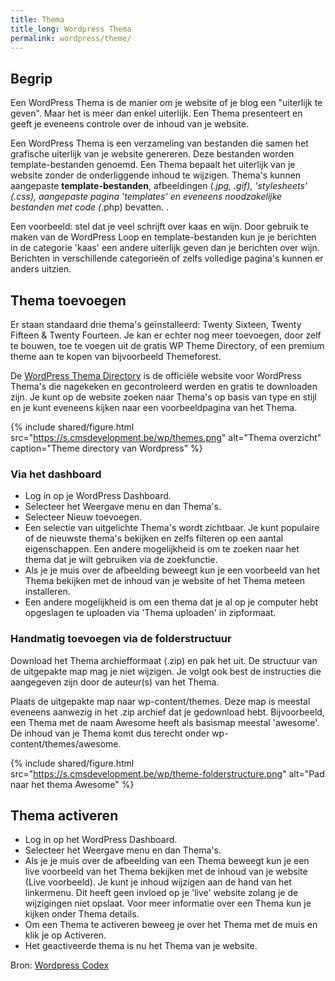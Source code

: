 ```yaml
---
title: Thema
title_long: Wordpress Thema
permalink: wordpress/theme/
---
```


## Begrip

Een WordPress Thema is de manier om je website of je blog een "uiterlijk te geven". Maar het is meer dan enkel uiterlijk. Een Thema presenteert en geeft je eveneens controle over de inhoud van je website.

Een WordPress Thema is een verzameling van bestanden die samen het grafische uiterlijk van je website genereren. Deze bestanden worden template-bestanden genoemd. Een Thema bepaalt het uiterlijk van je website zonder de onderliggende inhoud te wijzigen. Thema's kunnen aangepaste **template-bestanden**, afbeeldingen (*.jpg, *.gif), 'stylesheets' (*.css), aangepaste pagina 'templates' en eveneens noodzakelijke bestanden met code (*.php) bevatten. .

Een voorbeeld: stel dat je veel schrijft over kaas en wijn. Door gebruik te maken van de WordPress Loop en template-bestanden kun je je berichten in de categorie 'kaas' een andere uiterlijk geven dan je berichten over wijn. Berichten in verschillende categorieën of zelfs volledige pagina's kunnen er anders uitzien.

## Thema toevoegen

Er staan standaard drie thema's geïnstalleerd: Twenty Sixteen, Twenty Fifteen & Twenty Fourteen. Je kan er echter nog meer toevoegen, door zelf te bouwen, toe te voegen uit de gratis WP Theme Directory, of een premium theme aan te kopen van bijvoorbeeld Themeforest.

De [WordPress Thema Directory](https://wordpress.org/themes/browse/popular/) is de officiële website voor WordPress Thema's die nagekeken en gecontroleerd werden en gratis te downloaden zijn. Je kunt op de website zoeken naar Thema's op basis van type en stijl en je kunt eveneens kijken naar een voorbeeldpagina van het Thema.

 {% include shared/figure.html src="https://s.cmsdevelopment.be/wp/themes.png" alt="Thema overzicht" caption="Theme directory van Wordpress" %}

### Via het dashboard

- Log in op je WordPress Dashboard.
- Selecteer het Weergave menu en dan Thema's.
- Selecteer Nieuw toevoegen.
- Een selectie van uitgelichte Thema's wordt zichtbaar. Je kunt populaire of de nieuwste thema's bekijken en zelfs filteren op een aantal eigenschappen. Een andere mogelijkheid is om te zoeken naar het thema dat je wilt gebruiken via de zoekfunctie.
- Als je je muis over de afbeelding beweegt kun je een voorbeeld van het Thema bekijken met de inhoud van je website of het Thema meteen installeren.
- Een andere mogelijkheid is om een thema dat je al op je computer hebt opgeslagen te uploaden via 'Thema uploaden' in zipformaat.

### Handmatig toevoegen via de folderstructuur

Download het Thema archiefformaat (.zip) en pak het uit. De structuur van de uitgepakte map mag je niet wijzigen. Je volgt ook best de instructies die aangegeven zijn door de auteur(s) van het Thema.

Plaats de uitgepakte map naar wp-content/themes. Deze map is meestal eveneens aanwezig in het .zip archief dat je gedownload hebt. Bijvoorbeeld, een Thema met de naam Awesome heeft als basismap meestal 'awesome'. De inhoud van je Thema komt dus terecht onder wp-content/themes/awesome.

 {% include shared/figure.html src="https://s.cmsdevelopment.be/wp/theme-folderstructure.png" alt="Pad naar het thema Awesome" %}

## Thema activeren

- Log in op het WordPress Dashboard.
- Selecteer het Weergave menu en dan Thema's.
- Als je je muis over de afbeelding van een Thema beweegt kun je een live voorbeeld van het Thema bekijken met de inhoud van je website (Live voorbeeld). Je kunt je inhoud wijzigen aan de hand van het linkermenu. Dit heeft geen invloed op je 'live' website zolang je de wijzigingen niet opslaat. Voor meer informatie over een Thema kun je kijken onder Thema details.
- Om een Thema te activeren beweeg je over het Thema met de muis en klik je op Activeren.
- Het geactiveerde thema is nu het Thema van je website.


Bron: [Wordpress Codex](https://codex.wordpress.org/nl:Thema%27s_Gebruiken)